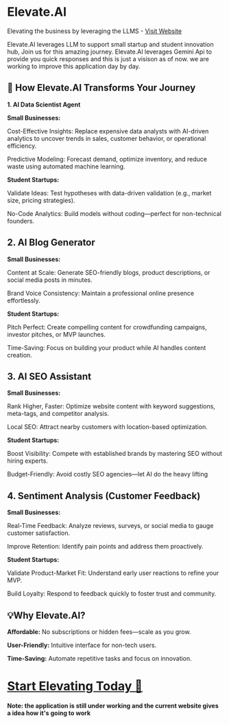 # **Elevate.AI**


Elevating the business by leveraging the LLMS  - 
[Visit Website](https://elevateai-project-fjhnfnpwkdolcargkdpq6g.streamlit.app)

Elevate.AI leverages LLM to support small startup and student innovation hub, Join us for this amazing journey.
Elevate.AI leverages Gemini Api to provide you quick responses and this is just a visison as of now. we are working to improve this application day by day.

## **🚀 How Elevate.AI Transforms Your Journey**
**1. AI Data Scientist Agent**

**Small Businesses:**

Cost-Effective Insights: Replace expensive data analysts with AI-driven analytics to uncover trends in sales, customer behavior, or operational efficiency.

Predictive Modeling: Forecast demand, optimize inventory, and reduce waste using automated machine learning.

**Student Startups:**

Validate Ideas: Test hypotheses with data-driven validation (e.g., market size, pricing strategies).

No-Code Analytics: Build models without coding—perfect for non-technical founders.

## **2. AI Blog Generator**
**Small Businesses:**

Content at Scale: Generate SEO-friendly blogs, product descriptions, or social media posts in minutes.

Brand Voice Consistency: Maintain a professional online presence effortlessly.

**Student Startups:**

Pitch Perfect: Create compelling content for crowdfunding campaigns, investor pitches, or MVP launches.

Time-Saving: Focus on building your product while AI handles content creation.

## **3. AI SEO Assistant**
**Small Businesses:**

Rank Higher, Faster: Optimize website content with keyword suggestions, meta-tags, and competitor analysis.

Local SEO: Attract nearby customers with location-based optimization.

**Student Startups:**

Boost Visibility: Compete with established brands by mastering SEO without hiring experts.

Budget-Friendly: Avoid costly SEO agencies—let AI do the heavy lifting

## **4. Sentiment Analysis (Customer Feedback)**
**Small Businesses:**

Real-Time Feedback: Analyze reviews, surveys, or social media to gauge customer satisfaction.

Improve Retention: Identify pain points and address them proactively.

**Student Startups:**

Validate Product-Market Fit: Understand early user reactions to refine your MVP.

Build Loyalty: Respond to feedback quickly to foster trust and community.

## **💡Why Elevate.AI?**
**Affordable:** No subscriptions or hidden fees—scale as you grow.

**User-Friendly:** Intuitive interface for non-tech users.

**Time-Saving:** Automate repetitive tasks and focus on innovation.

# [**Start Elevating Today 🌟**](https://elevateai-project-fjhnfnpwkdolcargkdpq6g.streamlit.app)

#### **Note: the application is still under working and the current website gives a idea how it's going to work** 


